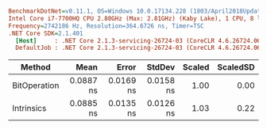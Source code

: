 ``` ini

BenchmarkDotNet=v0.11.1, OS=Windows 10.0.17134.228 (1803/April2018Update/Redstone4)
Intel Core i7-7700HQ CPU 2.80GHz (Max: 2.81GHz) (Kaby Lake), 1 CPU, 8 logical and 4 physical cores
Frequency=2742186 Hz, Resolution=364.6726 ns, Timer=TSC
.NET Core SDK=2.1.401
  [Host]     : .NET Core 2.1.3-servicing-26724-03 (CoreCLR 4.6.26724.06, CoreFX 4.6.26724.03), 64bit RyuJIT
  DefaultJob : .NET Core 2.1.3-servicing-26724-03 (CoreCLR 4.6.26724.06, CoreFX 4.6.26724.03), 64bit RyuJIT


```
|       Method |      Mean |     Error |    StdDev | Scaled | ScaledSD |
|------------- |----------:|----------:|----------:|-------:|---------:|
| BitOperation | 0.0887 ns | 0.0169 ns | 0.0158 ns |   1.00 |     0.00 |
|   Intrinsics | 0.0885 ns | 0.0135 ns | 0.0126 ns |   1.03 |     0.22 |
